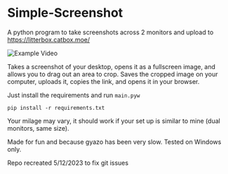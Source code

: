 # Simple-Screenshot
A python program to take screenshots across 2 monitors and upload to https://litterbox.catbox.moe/

![Example Video](https://files.catbox.moe/zdyshi.gif)


Takes a screenshot of your desktop, opens it as a fullscreen image, and allows you to drag out an area to crop. Saves the cropped image on your computer, uploads it, copies the link, and opens it in your browser.


Just install the requirements and run `main.pyw`

`pip install -r requirements.txt`

Your milage may vary, it should work if your set up is similar to mine (dual monitors, same size).

Made for fun and because gyazo has been very slow. Tested on Windows only.

Repo recreated 5/12/2023 to fix git issues
